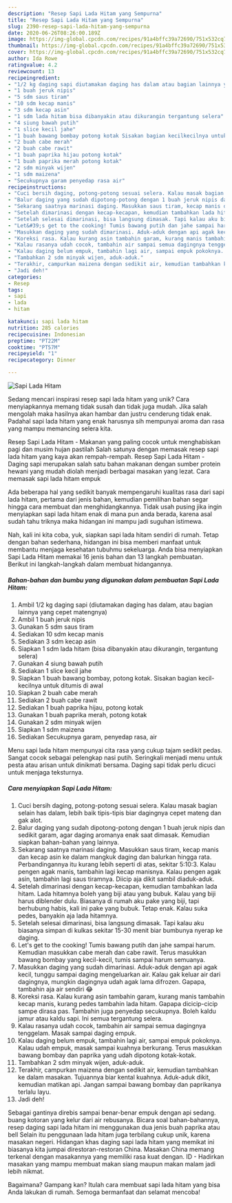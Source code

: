 ```yaml
---
description: "Resep Sapi Lada Hitam yang Sempurna"
title: "Resep Sapi Lada Hitam yang Sempurna"
slug: 2390-resep-sapi-lada-hitam-yang-sempurna
date: 2020-06-26T08:26:00.189Z
image: https://img-global.cpcdn.com/recipes/91a4bffc39a72690/751x532cq70/sapi-lada-hitam-foto-resep-utama.jpg
thumbnail: https://img-global.cpcdn.com/recipes/91a4bffc39a72690/751x532cq70/sapi-lada-hitam-foto-resep-utama.jpg
cover: https://img-global.cpcdn.com/recipes/91a4bffc39a72690/751x532cq70/sapi-lada-hitam-foto-resep-utama.jpg
author: Ida Rowe
ratingvalue: 4.2
reviewcount: 13
recipeingredient:
- "1/2 kg daging sapi diutamakan daging has dalam atau bagian lainnya yang cepet matengnya"
- "1 buah jeruk nipis"
- "5 sdm saus tiram"
- "10 sdm kecap manis"
- "3 sdm kecap asin"
- "1 sdm lada hitam bisa dibanyakin atau dikurangin tergantung selera"
- "4 siung bawah putih"
- "1 slice kecil jahe"
- "1 buah bawang bombay potong kotak Sisakan bagian kecilkecilnya untuk ditumis di awal"
- "2 buah cabe merah"
- "2 buah cabe rawit"
- "1 buah paprika hijau potong kotak"
- "1 buah paprika merah potong kotak"
- "2 sdm minyak wijen"
- "1 sdm maizena"
- "Secukupnya garam penyedap rasa air"
recipeinstructions:
- "Cuci bersih daging, potong-potong sesuai selera. Kalau masak bagian selain has dalam, lebih baik tipis-tipis biar dagingnya cepet mateng dan gak alot."
- "Balur daging yang sudah dipotong-potong dengan 1 buah jeruk nipis dan sedikit garam, agar daging aromanya enak saat dimasak. Kemudian siapkan bahan-bahan yang lainnya."
- "Sekarang saatnya marinasi daging. Masukkan saus tiram, kecap manis dan kecap asin ke dalam mangkuk daging dan balurkan hingga rata. Perbandingannya itu kurang lebih seperti di atas, sekitar 5:10:3. Kalau pengen agak manis, tambahin lagi kecap manisnya. Kalau pengen agak asin, tambahin lagi saus tiramnya. Diicip aja dikit sambil diaduk-aduk."
- "Setelah dimarinasi dengan kecap-kecapan, kemudian tambahkan lada hitam. Lada hitamnya boleh yang biji atau yang bubuk. Kalau yang biji harus diblender dulu. Biasanya di rumah aku pake yang biji, tapi berhubung habis, kali ini pake yang bubuk. Tetap enak. Kalau suka pedes, banyakin aja lada hitamnya."
- "Setelah selesai dimarinasi, bisa langsung dimasak. Tapi kalau aku biasanya simpan di kulkas sekitar 15-30 menit biar bumbunya nyerap ke daging."
- "Let&#39;s get to the cooking! Tumis bawang putih dan jahe sampai harum. Kemudian masukkan cabe merah dan cabe rawit. Terus masukkan bawang bombay yang kecil-kecil, tumis sampai harum semuanya."
- "Masukkan daging yang sudah dimarinasi. Aduk-aduk dengan api agak kecil, tunggu sampai daging mengeluarkan air. Kalau gak keluar air dari dagingnya, mungkin dagingnya udah agak lama difrozen. Gapapa, tambahin aja air sendiri 😂"
- "Koreksi rasa. Kalau kurang asin tambahin garam, kurang manis tambahin kecap manis, kurang pedes tambahin lada hitam. Gapapa dicicip-cicip sampe dirasa pas. Tambahin juga penyedap secukupnya. Boleh kaldu jamur atau kaldu sapi. Ini semua tergantung selera."
- "Kalau rasanya udah cocok, tambahin air sampai semua dagingnya tenggelam. Masak sampai daging empuk."
- "Kalau daging belum empuk, tambahin lagi air, sampai empuk pokoknya. Kalau udah empuk, masak sampai kuahnya berkurang. Terus masukkan bawang bombay dan paprika yang udah dipotong kotak-kotak."
- "Tambahkan 2 sdm minyak wijen, aduk-aduk."
- "Terakhir, campurkan maizena dengan sedikit air, kemudian tambahkan ke dalam masakan. Tujuannya biar kental kuahnya. Aduk-aduk dikit, kemudian matikan api. Jangan sampai bawang bombay dan paprikanya terlalu layu."
- "Jadi deh!"
categories:
- Resep
tags:
- sapi
- lada
- hitam

katakunci: sapi lada hitam 
nutrition: 285 calories
recipecuisine: Indonesian
preptime: "PT22M"
cooktime: "PT57M"
recipeyield: "1"
recipecategory: Dinner

---
```



![Sapi Lada Hitam](https://img-global.cpcdn.com/recipes/91a4bffc39a72690/751x532cq70/sapi-lada-hitam-foto-resep-utama.jpg)

Sedang mencari inspirasi resep sapi lada hitam yang unik? Cara menyiapkannya memang tidak susah dan tidak juga mudah. Jika salah mengolah maka hasilnya akan hambar dan justru cenderung tidak enak. Padahal sapi lada hitam yang enak harusnya sih mempunyai aroma dan rasa yang mampu memancing selera kita.

Resep Sapi Lada Hitam - Makanan yang paling cocok untuk menghabiskan pagi dan musim hujan pastilah Salah satunya dengan memasak resep sapi lada hitam yang kaya akan rempah-rempah. Resep Sapi Lada Hitam - Daging sapi merupakan salah satu bahan makanan dengan sumber protein hewani yang mudah diolah menjadi berbagai masakan yang lezat. Cara memasak sapi lada hitam empuk

Ada beberapa hal yang sedikit banyak mempengaruhi kualitas rasa dari sapi lada hitam, pertama dari jenis bahan, kemudian pemilihan bahan segar hingga cara membuat dan menghidangkannya. Tidak usah pusing jika ingin menyiapkan sapi lada hitam enak di mana pun anda berada, karena asal sudah tahu triknya maka hidangan ini mampu jadi suguhan istimewa.


Nah, kali ini kita coba, yuk, siapkan sapi lada hitam sendiri di rumah. Tetap dengan bahan sederhana, hidangan ini bisa memberi manfaat untuk membantu menjaga kesehatan tubuhmu sekeluarga. Anda bisa menyiapkan Sapi Lada Hitam memakai 16 jenis bahan dan 13 langkah pembuatan. Berikut ini langkah-langkah dalam membuat hidangannya.

<!--inarticleads1-->

##### Bahan-bahan dan bumbu yang digunakan dalam pembuatan Sapi Lada Hitam:

1. Ambil 1/2 kg daging sapi (diutamakan daging has dalam, atau bagian lainnya yang cepet matengnya)
1. Ambil 1 buah jeruk nipis
1. Gunakan 5 sdm saus tiram
1. Sediakan 10 sdm kecap manis
1. Sediakan 3 sdm kecap asin
1. Siapkan 1 sdm lada hitam (bisa dibanyakin atau dikurangin, tergantung selera)
1. Gunakan 4 siung bawah putih
1. Sediakan 1 slice kecil jahe
1. Siapkan 1 buah bawang bombay, potong kotak. Sisakan bagian kecil-kecilnya untuk ditumis di awal
1. Siapkan 2 buah cabe merah
1. Sediakan 2 buah cabe rawit
1. Sediakan 1 buah paprika hijau, potong kotak
1. Gunakan 1 buah paprika merah, potong kotak
1. Gunakan 2 sdm minyak wijen
1. Siapkan 1 sdm maizena
1. Sediakan Secukupnya garam, penyedap rasa, air


Menu sapi lada hitam mempunyai cita rasa yang cukup tajam sedikit pedas. Sangat cocok sebagai pelengkap nasi putih. Seringkali menjadi menu untuk pesta atau arisan untuk dinikmati bersama. Daging sapi tidak perlu dicuci untuk menjaga teksturnya. 

<!--inarticleads2-->

##### Cara menyiapkan Sapi Lada Hitam:

1. Cuci bersih daging, potong-potong sesuai selera. Kalau masak bagian selain has dalam, lebih baik tipis-tipis biar dagingnya cepet mateng dan gak alot.
1. Balur daging yang sudah dipotong-potong dengan 1 buah jeruk nipis dan sedikit garam, agar daging aromanya enak saat dimasak. Kemudian siapkan bahan-bahan yang lainnya.
1. Sekarang saatnya marinasi daging. Masukkan saus tiram, kecap manis dan kecap asin ke dalam mangkuk daging dan balurkan hingga rata. Perbandingannya itu kurang lebih seperti di atas, sekitar 5:10:3. Kalau pengen agak manis, tambahin lagi kecap manisnya. Kalau pengen agak asin, tambahin lagi saus tiramnya. Diicip aja dikit sambil diaduk-aduk.
1. Setelah dimarinasi dengan kecap-kecapan, kemudian tambahkan lada hitam. Lada hitamnya boleh yang biji atau yang bubuk. Kalau yang biji harus diblender dulu. Biasanya di rumah aku pake yang biji, tapi berhubung habis, kali ini pake yang bubuk. Tetap enak. Kalau suka pedes, banyakin aja lada hitamnya.
1. Setelah selesai dimarinasi, bisa langsung dimasak. Tapi kalau aku biasanya simpan di kulkas sekitar 15-30 menit biar bumbunya nyerap ke daging.
1. Let&#39;s get to the cooking! Tumis bawang putih dan jahe sampai harum. Kemudian masukkan cabe merah dan cabe rawit. Terus masukkan bawang bombay yang kecil-kecil, tumis sampai harum semuanya.
1. Masukkan daging yang sudah dimarinasi. Aduk-aduk dengan api agak kecil, tunggu sampai daging mengeluarkan air. Kalau gak keluar air dari dagingnya, mungkin dagingnya udah agak lama difrozen. Gapapa, tambahin aja air sendiri 😂
1. Koreksi rasa. Kalau kurang asin tambahin garam, kurang manis tambahin kecap manis, kurang pedes tambahin lada hitam. Gapapa dicicip-cicip sampe dirasa pas. Tambahin juga penyedap secukupnya. Boleh kaldu jamur atau kaldu sapi. Ini semua tergantung selera.
1. Kalau rasanya udah cocok, tambahin air sampai semua dagingnya tenggelam. Masak sampai daging empuk.
1. Kalau daging belum empuk, tambahin lagi air, sampai empuk pokoknya. Kalau udah empuk, masak sampai kuahnya berkurang. Terus masukkan bawang bombay dan paprika yang udah dipotong kotak-kotak.
1. Tambahkan 2 sdm minyak wijen, aduk-aduk.
1. Terakhir, campurkan maizena dengan sedikit air, kemudian tambahkan ke dalam masakan. Tujuannya biar kental kuahnya. Aduk-aduk dikit, kemudian matikan api. Jangan sampai bawang bombay dan paprikanya terlalu layu.
1. Jadi deh!


Sebagai gantinya direbis sampai benar-benar empuk dengan api sedang. buang kotoran yang kelur dari air rebusanya. Bicara soal bahan-bahannya, resep daging sapi lada hitam ini menggunakan dua jenis buah paprika atau bell Selain itu penggunaan lada hitam juga terbilang cukup unik, karena masakan negeri. Hidangan khas daging sapi lada hitam yang memikat ini biasanya kita jumpai direstoran-restoran China. Masakan China memang terkenal dengan masakannya yang memiliki rasa kuat dengan. ID - Hadirkan masakan yang mampu membuat makan siang maupun makan malam jadi lebih nikmat. 

Bagaimana? Gampang kan? Itulah cara membuat sapi lada hitam yang bisa Anda lakukan di rumah. Semoga bermanfaat dan selamat mencoba!
